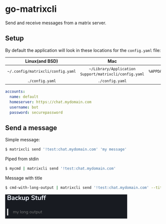 # go-matrixcli
Send and receive messages from a matrix server.

## Setup 

By default the application will look in these locations for the `config.yaml` file:

| Linux(and BSD) | Mac | Windows |
| :---: | :---: | :---: |
| `~/.config/matrixcli/config.yaml` | `~/Library/Application Support/matrixcli/config.yaml` | `%APPDATA%\matrixcli\config.yaml` |
| `./config.yaml`       | `./config.yaml`                           | `.\config.yaml`       |

```yaml
accounts:
  name: default
  homeserver: https://chat.mydomain.com
  username: bot
  password: securepassword
```

## Send a message

Simple message:
```sh
$ matrixcli send '!test:chat.mydomain.com' 'my message'
```

Piped from stdin
```sh
$ mycmd | matrixcli send '!test:chat.mydomain.com'
```

Message with title
```sh
$ cmd-with-long-output | matrixcli send '!test:chat.mydomain.com' --title 'Backup Stuff'
```

![Rich Text](.images/rich_text.png)

